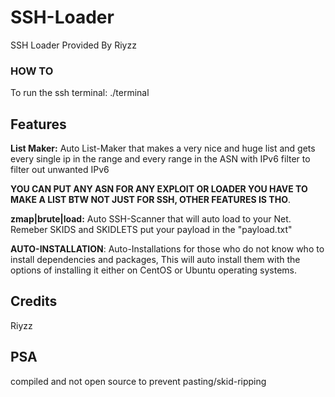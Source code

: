 # SSH-Loader
SSH Loader Provided By Riyzz


### HOW TO
To run the ssh terminal: ./terminal

## Features

**List Maker:** Auto List-Maker that makes a very nice and huge list and gets every single ip in the range and every range in the ASN with IPv6 filter to filter out unwanted IPv6 


**YOU CAN PUT ANY ASN FOR ANY EXPLOIT OR LOADER YOU HAVE TO MAKE A LIST BTW NOT JUST FOR SSH, OTHER FEATURES IS THO**.


**zmap|brute|load:** Auto SSH-Scanner that will auto load to your Net. Remeber SKIDS and SKIDLETS put your payload in the "payload.txt"


**AUTO-INSTALLATION**: Auto-Installations for those who do not know who to install dependencies and packages, This will auto install them with the options of installing it either on CentOS or Ubuntu operating systems.


## Credits
Riyzz


## PSA 
compiled and not open source to prevent pasting/skid-ripping


